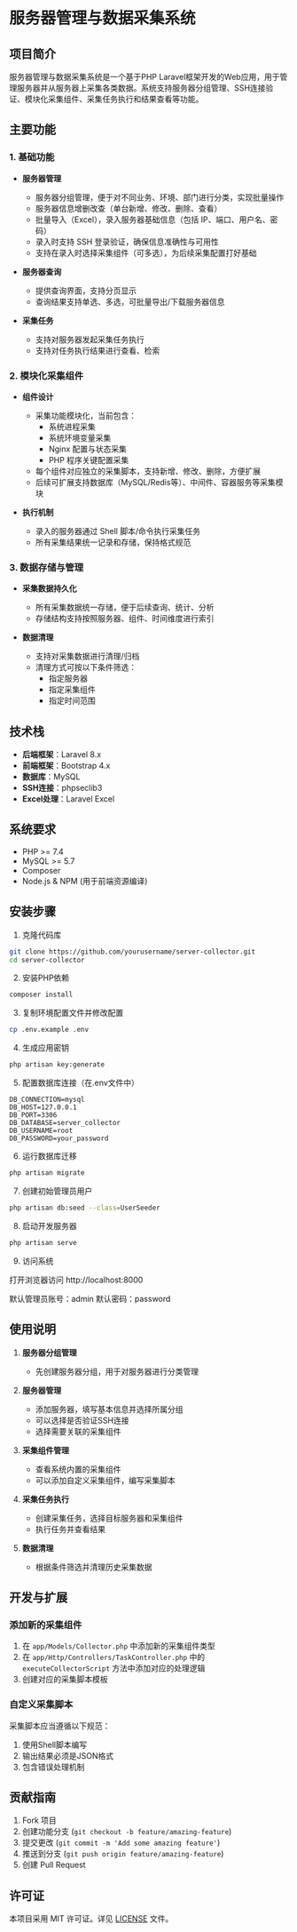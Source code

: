 # 服务器管理与数据采集系统

## 项目简介

服务器管理与数据采集系统是一个基于PHP Laravel框架开发的Web应用，用于管理服务器并从服务器上采集各类数据。系统支持服务器分组管理、SSH连接验证、模块化采集组件、采集任务执行和结果查看等功能。

## 主要功能

### 1. 基础功能

- **服务器管理**
  - 服务器分组管理，便于对不同业务、环境、部门进行分类，实现批量操作
  - 服务器信息增删改查（单台新增、修改、删除、查看）
  - 批量导入（Excel），录入服务器基础信息（包括 IP、端口、用户名、密码）
  - 录入时支持 SSH 登录验证，确保信息准确性与可用性
  - 支持在录入时选择采集组件（可多选），为后续采集配置打好基础

- **服务器查询**
  - 提供查询界面，支持分页显示
  - 查询结果支持单选、多选，可批量导出/下载服务器信息

- **采集任务**
  - 支持对服务器发起采集任务执行
  - 支持对任务执行结果进行查看、检索

### 2. 模块化采集组件

- **组件设计**
  - 采集功能模块化，当前包含：
    - 系统进程采集
    - 系统环境变量采集
    - Nginx 配置与状态采集
    - PHP 程序关键配置采集
  - 每个组件对应独立的采集脚本，支持新增、修改、删除，方便扩展
  - 后续可扩展支持数据库（MySQL/Redis等）、中间件、容器服务等采集模块

- **执行机制**
  - 录入的服务器通过 Shell 脚本/命令执行采集任务
  - 所有采集结果统一记录和存储，保持格式规范

### 3. 数据存储与管理

- **采集数据持久化**
  - 所有采集数据统一存储，便于后续查询、统计、分析
  - 存储结构支持按照服务器、组件、时间维度进行索引

- **数据清理**
  - 支持对采集数据进行清理/归档
  - 清理方式可按以下条件筛选：
    - 指定服务器
    - 指定采集组件
    - 指定时间范围

## 技术栈

- **后端框架**：Laravel 8.x
- **前端框架**：Bootstrap 4.x
- **数据库**：MySQL
- **SSH连接**：phpseclib3
- **Excel处理**：Laravel Excel

## 系统要求

- PHP >= 7.4
- MySQL >= 5.7
- Composer
- Node.js & NPM (用于前端资源编译)

## 安装步骤

1. 克隆代码库

```bash
git clone https://github.com/yourusername/server-collector.git
cd server-collector
```

2. 安装PHP依赖

```bash
composer install
```

3. 复制环境配置文件并修改配置

```bash
cp .env.example .env
```

4. 生成应用密钥

```bash
php artisan key:generate
```

5. 配置数据库连接（在.env文件中）

```
DB_CONNECTION=mysql
DB_HOST=127.0.0.1
DB_PORT=3306
DB_DATABASE=server_collector
DB_USERNAME=root
DB_PASSWORD=your_password
```

6. 运行数据库迁移

```bash
php artisan migrate
```

7. 创建初始管理员用户

```bash
php artisan db:seed --class=UserSeeder
```

8. 启动开发服务器

```bash
php artisan serve
```

9. 访问系统

打开浏览器访问 http://localhost:8000

默认管理员账号：admin
默认密码：password

## 使用说明

1. **服务器分组管理**
   - 先创建服务器分组，用于对服务器进行分类管理

2. **服务器管理**
   - 添加服务器，填写基本信息并选择所属分组
   - 可以选择是否验证SSH连接
   - 选择需要关联的采集组件

3. **采集组件管理**
   - 查看系统内置的采集组件
   - 可以添加自定义采集组件，编写采集脚本

4. **采集任务执行**
   - 创建采集任务，选择目标服务器和采集组件
   - 执行任务并查看结果

5. **数据清理**
   - 根据条件筛选并清理历史采集数据

## 开发与扩展

### 添加新的采集组件

1. 在 `app/Models/Collector.php` 中添加新的采集组件类型
2. 在 `app/Http/Controllers/TaskController.php` 中的 `executeCollectorScript` 方法中添加对应的处理逻辑
3. 创建对应的采集脚本模板

### 自定义采集脚本

采集脚本应当遵循以下规范：

1. 使用Shell脚本编写
2. 输出结果必须是JSON格式
3. 包含错误处理机制

## 贡献指南

1. Fork 项目
2. 创建功能分支 (`git checkout -b feature/amazing-feature`)
3. 提交更改 (`git commit -m 'Add some amazing feature'`)
4. 推送到分支 (`git push origin feature/amazing-feature`)
5. 创建 Pull Request

## 许可证

本项目采用 MIT 许可证。详见 [LICENSE](LICENSE) 文件。